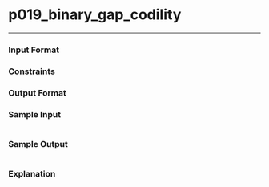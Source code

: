# p019_binary_gap_codility
---

### Input Format 

### Constraints

### Output Format 

### Sample Input
```
```
### Sample Output
```
```
### Explanation
